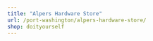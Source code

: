 ```yaml
---
title: "Alpers Hardware Store"
url: /port-washington/alpers-hardware-store/
shop: doityourself
---
```

